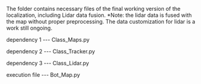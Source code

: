The folder contains necessary files of the final working version of the localization, including Lidar data fusion.
*Note: the lidar data is fused with the map without proper preprocessing. The data customization for lidar is a work still ongoing.

dependency 1 --- Class_Maps.py

dependency 2 --- Class_Tracker.py

dependency 3 --- Class_Lidar.py

execution file --- Bot_Map.py


